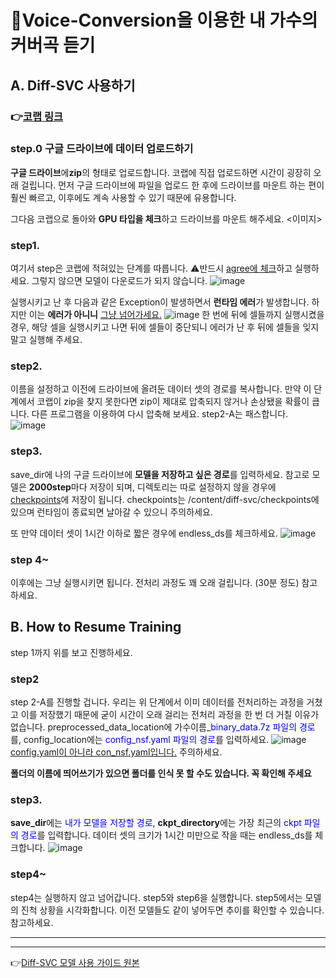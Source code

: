 # 🎤Voice-Conversion을 이용한 내 가수의 커버곡 듣기

## A. Diff-SVC 사용하기
### 👉[코랩 링크](https://colab.research.google.com/drive/18iQULcuyLp305OebGk_OYt2dZO0F_LOM)

### step.0 구글 드라이브에 데이터 업로드하기
**구글 드라이브**에**zip**의 형태로 업로드합니다.
코랩에 직접 업로드하면 시간이 굉장히 오래 걸립니다.
먼저 구글 드라이브에 파일을 업로드 한 후에 드라이브를 마운트 하는 편이 훨씬 빠르고, 이후에도 계속 사용할 수 있기 때문에 유용합니다.

그다음 코랩으로 돌아와 **GPU 타입을 체크**하고 드라이브를 마운트 해주세요.
<이미지>

### step1.
여기서 step은 코랩에 적혀있는 단계를 따릅니다. 
⚠️반드시 <u>agree에 체크</u>하고 실행하세요. 그렇지 않으면 모델이 다운로드가 되지 않습니다.
![image](https://github.com/qorjiwon/VO-CO/assets/82700743/425ef103-3a43-488d-896e-29a74c56606c)


실행시키고 난 후 다음과 같은 Exception이 발생하면서 **런타임 에러**가 발생합니다. 하지만 이는 **에러가 아니니** <u>그냥 넘어가세요.</u>
![image](https://github.com/qorjiwon/VO-CO/assets/82700743/ebff83c1-82b0-42ee-8094-52acf77959a3)
한 번에 뒤에 셀들까지 실행시켰을 경우, 해당 셀을 실행시키고 나면 뒤에 셀들이 중단되니 에러가 난 후 뒤에 셀들을 잊지 말고 실행해 주세요.

### step2.
이름을 설정하고 이전에 드라이브에 올려둔 데이터 셋의 경로를 복사합니다.
만약 이 단계에서 코랩이 zip을 찾지 못한다면 zip이 제대로 압축되지 않거나 손상됐을 확률이 큽니다. 다른 프로그램을 이용하여 다시 압축해 보세요. step2-A는 패스합니다.
![image](https://github.com/qorjiwon/VO-CO/assets/82700743/2b6c2333-3935-4360-8851-9319ae6764d9)

### step3. 
save_dir에 나의 구글 드라이브에 **모델을 저장하고 싶은 경로**를 입력하세요. 참고로 모델은 **2000step**마다 저장이 되며, 디렉토리는 따로 설정하지 않을 경우에 <u>checkpoints</u>에 저장이 됩니다. checkpoints는 /content/diff-svc/checkpoints에 있으며 런타임이 종료되면 날아갈 수 있으니 주의하세요.

또 만약 데이터 셋이 1시간 이하로 짧은 경우에 endless_ds를 체크하세요.
![image](https://github.com/qorjiwon/VO-CO/assets/82700743/5fc488dc-b400-4112-a329-fcb627eb0d2a)


### step 4~
이후에는 그냥 실행시키면 됩니다. 전처리 과정도 꽤 오래 걸립니다. (30분 정도) 참고하세요.

## B. How to Resume Training 

step 1까지 위를 보고 진행하세요.

### step2 
step 2-A를 진행할 겁니다. 우리는 위 단계에서 이미 데이터를 전처리하는 과정을 거쳤고 이를 저장했기 때문에 굳이 시간이 오래 걸리는 전처리 과정을 한 번 더 거칠 이유가 없습니다. 
preprocessed_data_location에 가수이름_<span style="color:blue">binary_data.7z 파일의 경로</span>를, config_location에는 <span style="color:blue">config_nsf.yaml 파일의 경로</span>를 입력하세요.
![image](https://github.com/qorjiwon/VO-CO/assets/82700743/66ca356e-8242-4c2a-80ea-b93f7159d5e6)
<u>config.yaml이 아니라 con_nsf.yaml입니다.</u> 주의하세요.

**폴더의 이름에 띄어쓰기가 있으면 폴더를 인식 못 할 수도 있습니다. 꼭 확인해 주세요**

### step3.
**save_dir**에는 <span style="color:blue">내가 모델을 저장할 경로</span>, **ckpt_directory**에는 가장 최근의 <span style="color:blue">ckpt 파일의 경로</span>를 입력합니다. 데이터 셋의 크기가 1시간 미만으로 작을 때는 endless_ds를 체크합니다.
![image](https://github.com/qorjiwon/VO-CO/assets/82700743/88a06aa5-276d-4406-8c8b-57b45c2dc583)

### step4~
step4는 실행하지 않고 넘어갑니다. 
step5와 step6을 실행합니다.
step5에서는 모델의 진척 상황을 시각화합니다. 이전 모델들도 같이 넣어두면 추이를 확인할 수 있습니다. 참고하세요.

***
---
👉[Diff-SVC 모델 사용 가이드 원본](https://docs.google.com/document/d/1nA3PfQ-BooUpjCYErU-BHYvg2_NazAYJ0mvvmcjG40o/edit#heading=h.x5mtoparsl14)
